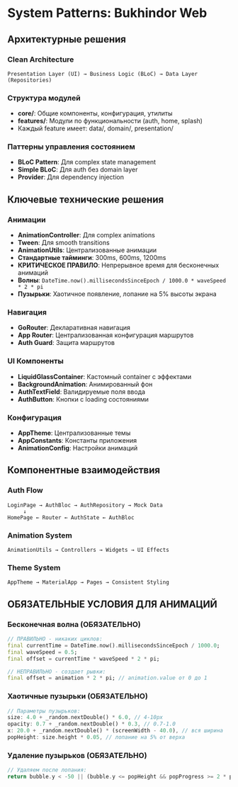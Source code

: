 # System Patterns: Bukhindor Web

## Архитектурные решения

### Clean Architecture
```
Presentation Layer (UI) → Business Logic (BLoC) → Data Layer (Repositories)
```

### Структура модулей
- **core/**: Общие компоненты, конфигурация, утилиты
- **features/**: Модули по функциональности (auth, home, splash)
- Каждый feature имеет: data/, domain/, presentation/

### Паттерны управления состоянием
- **BLoC Pattern**: Для complex state management
- **Simple BLoC**: Для auth без domain layer
- **Provider**: Для dependency injection

## Ключевые технические решения

### Анимации
- **AnimationController**: Для complex animations
- **Tween**: Для smooth transitions
- **AnimationUtils**: Централизованные анимации
- **Стандартные тайминги**: 300ms, 600ms, 1200ms
- **КРИТИЧЕСКОЕ ПРАВИЛО**: Непрерывное время для бесконечных анимаций
- **Волны**: `DateTime.now().millisecondsSinceEpoch / 1000.0 * waveSpeed * 2 * pi`
- **Пузырьки**: Хаотичное появление, лопание на 5% высоты экрана

### Навигация
- **GoRouter**: Декларативная навигация
- **App Router**: Централизованная конфигурация маршрутов
- **Auth Guard**: Защита маршрутов

### UI Компоненты
- **LiquidGlassContainer**: Кастомный container с эффектами
- **BackgroundAnimation**: Анимированный фон
- **AuthTextField**: Валидируемые поля ввода
- **AuthButton**: Кнопки с loading состояниями

### Конфигурация
- **AppTheme**: Централизованные темы
- **AppConstants**: Константы приложения
- **AnimationConfig**: Настройки анимаций

## Компонентные взаимодействия

### Auth Flow
```
LoginPage → AuthBloc → AuthRepository → Mock Data
     ↓
HomePage ← Router ← AuthState ← AuthBloc
```

### Animation System
```
AnimationUtils → Controllers → Widgets → UI Effects
```

### Theme System
```
AppTheme → MaterialApp → Pages → Consistent Styling
```

## ОБЯЗАТЕЛЬНЫЕ УСЛОВИЯ ДЛЯ АНИМАЦИЙ

### Бесконечная волна (ОБЯЗАТЕЛЬНО)
```dart
// ПРАВИЛЬНО - никаких циклов:
final currentTime = DateTime.now().millisecondsSinceEpoch / 1000.0;
final waveSpeed = 0.5;
final offset = currentTime * waveSpeed * 2 * pi;

// НЕПРАВИЛЬНО - создает рывки:
final offset = animation * 2 * pi; // animation.value от 0 до 1
```

### Хаотичные пузырьки (ОБЯЗАТЕЛЬНО)
```dart
// Параметры пузырьков:
size: 4.0 + _random.nextDouble() * 6.0, // 4-10px
opacity: 0.7 + _random.nextDouble() * 0.3, // 0.7-1.0
x: 20.0 + _random.nextDouble() * (screenWidth - 40.0), // вся ширина
popHeight: size.height * 0.05, // лопание на 5% от верха
```

### Удаление пузырьков (ОБЯЗАТЕЛЬНО)
```dart
// Удаляем после лопания:
return bubble.y < -50 || (bubble.y <= popHeight && popProgress >= 2 * pi);
```